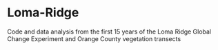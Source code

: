 # Loma-Ridge
Code and data analysis from the first 15 years of the Loma Ridge Global Change Experiment and Orange County vegetation transects
